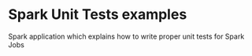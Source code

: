 # Spark Unit Tests examples
Spark application which explains how to write proper unit tests for Spark Jobs
